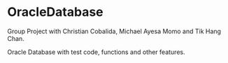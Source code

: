 # OracleDatabase
Group Project with Christian Cobalida, Michael Ayesa Momo and Tik Hang Chan.

Oracle Database with test code, functions and other features.
